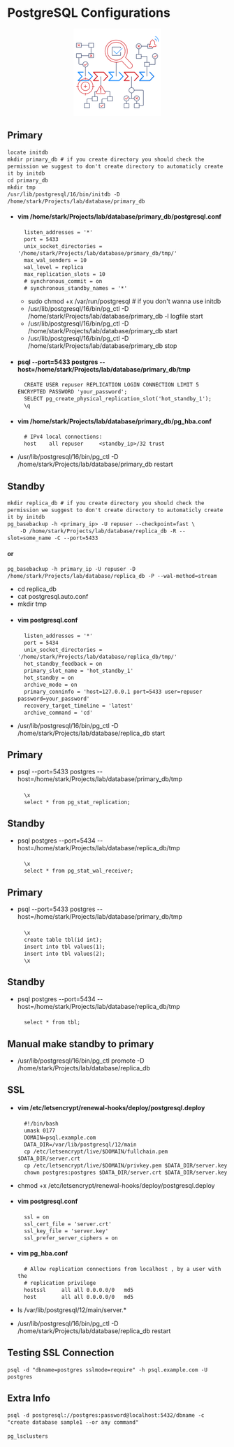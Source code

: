 # PostgreSQL Configurations 

<p align="center" ><img width=200 src="../assets/features_root_analysis.png"> </p>

## Primary
 	locate initdb
	mkdir primary_db # if you create directory you should check the permission we suggest to don't create directory to automaticly create it by initdb
	cd primary_db
	mkdir tmp
	/usr/lib/postgresql/16/bin/initdb -D /home/stark/Projects/lab/database/primary_db
- #### vim /home/stark/Projects/lab/database/primary_db/postgresql.conf
		listen_addresses = '*'
		port = 5433
		unix_socket_directories = '/home/stark/Projects/lab/database/primary_db/tmp/'
		max_wal_senders = 10
		wal_level = replica
		max_replication_slots = 10
		# synchronous_commit = on
		# synchronous_standby_names = '*'

	- sudo chmod +x /var/run/postgresql # if you don't wanna use initdb
	- /usr/lib/postgresql/16/bin/pg_ctl -D /home/stark/Projects/lab/database/primary_db -l logfile start
	- /usr/lib/postgresql/16/bin/pg_ctl -D /home/stark/Projects/lab/database/primary_db start
	- /usr/lib/postgresql/16/bin/pg_ctl -D /home/stark/Projects/lab/database/primary_db stop

- #### psql --port=5433 postgres --host=/home/stark/Projects/lab/database/primary_db/tmp
  
		CREATE USER repuser REPLICATION LOGIN CONNECTION LIMIT 5 ENCRYPTED PASSWORD 'your_password';
		SELECT pg_create_physical_replication_slot('hot_standby_1');
		\q

- #### vim /home/stark/Projects/lab/database/primary_db/pg_hba.conf
		# IPv4 local connections:
		host	all	repuser		<standby_ip>/32	trust

- /usr/lib/postgresql/16/bin/pg_ctl -D /home/stark/Projects/lab/database/primary_db restart



## Standby 
	mkdir replica_db # if you create directory you should check the permission we suggest to don't create directory to automaticly create it by initdb
	pg_basebackup -h <primary_ip> -U repuser --checkpoint=fast \
		-D /home/stark/Projects/lab/database/replica_db -R --slot=some_name -C --port=5433
#### or
	pg_basebackup -h primary_ip -U repuser -D /home/stark/Projects/lab/database/replica_db -P --wal-method=stream

- cd replica_db
- cat postgresql.auto.conf
- mkdir tmp
- #### vim postgresql.conf
		listen_addresses = '*'
		port = 5434
		unix_socket_directories = '/home/stark/Projects/lab/database/replica_db/tmp/'
		hot_standby_feedback = on
		primary_slot_name = 'hot_standby_1'
		hot_standby = on
		archive_mode = on
		primary_conninfo = 'host=127.0.0.1 port=5433 user=repuser password=your_password'
		recovery_target_timeline = 'latest'
		archive_command = 'cd'

- /usr/lib/postgresql/16/bin/pg_ctl -D /home/stark/Projects/lab/database/replica_db start

## Primary
- psql --port=5433 postgres --host=/home/stark/Projects/lab/database/primary_db/tmp
  ####
		\x
		select * from pg_stat_replication;

## Standby
- psql postgres --port=5434 --host=/home/stark/Projects/lab/database/replica_db/tmp
  ####
		\x
		select * from pg_stat_wal_receiver;

## Primary
- psql --port=5433 postgres --host=/home/stark/Projects/lab/database/primary_db/tmp
  ####
		\x
		create table tbl(id int);
		insert into tbl values(1);
		insert into tbl values(2);
		\x

## Standby
- psql postgres --port=5434 --host=/home/stark/Projects/lab/database/replica_db/tmp
  ####
		select * from tbl;

## Manual make standby to primary
- /usr/lib/postgresql/16/bin/pg_ctl promote -D /home/stark/Projects/lab/database/replica_db

## SSL
- #### vim /etc/letsencrypt/renewal-hooks/deploy/postgresql.deploy
		#!/bin/bash
		umask 0177
		DOMAIN=psql.example.com
		DATA_DIR=/var/lib/postgresql/12/main
		cp /etc/letsencrypt/live/$DOMAIN/fullchain.pem $DATA_DIR/server.crt
		cp /etc/letsencrypt/live/$DOMAIN/privkey.pem $DATA_DIR/server.key
		chown postgres:postgres $DATA_DIR/server.crt $DATA_DIR/server.key

- chmod +x /etc/letsencrypt/renewal-hooks/deploy/postgresql.deploy

- #### vim postgresql.conf
		ssl = on
		ssl_cert_file = 'server.crt'
		ssl_key_file = 'server.key'
		ssl_prefer_server_ciphers = on

- #### vim pg_hba.conf
		# Allow replication connections from localhost , by a user with the
		# replication privilege
		hostssl		all	all	0.0.0.0/0	md5
		host		all	all	0.0.0.0/0	md5

- ls /var/lib/postgresql/12/main/server.*

- /usr/lib/postgresql/16/bin/pg_ctl -D /home/stark/Projects/lab/database/replica_db restart

## Testing SSL Connection
	psql -d "dbname=postgres sslmode=require" -h psql.example.com -U postgres

## Extra Info
	psql -d postgresql://postgres:password@localhost:5432/dbname -c "create database sample1 --or any command"

	pg_lsclusters







    
